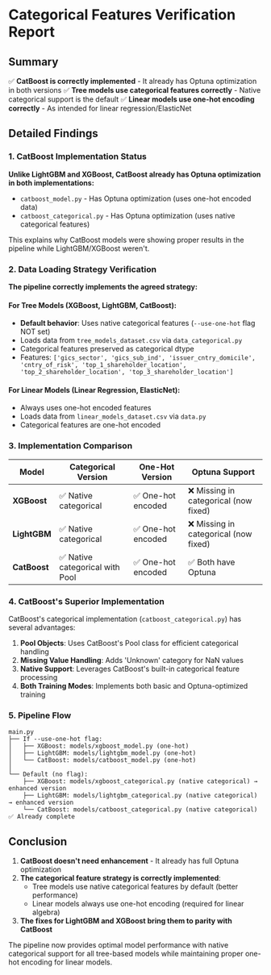 # Categorical Features Verification Report

## Summary
✅ **CatBoost is correctly implemented** - It already has Optuna optimization in both versions
✅ **Tree models use categorical features correctly** - Native categorical support is the default
✅ **Linear models use one-hot encoding correctly** - As intended for linear regression/ElasticNet

## Detailed Findings

### 1. CatBoost Implementation Status
**Unlike LightGBM and XGBoost, CatBoost already has Optuna optimization in both implementations:**

- `catboost_model.py` - Has Optuna optimization (uses one-hot encoded data)
- `catboost_categorical.py` - Has Optuna optimization (uses native categorical features)

This explains why CatBoost models were showing proper results in the pipeline while LightGBM/XGBoost weren't.

### 2. Data Loading Strategy Verification

**The pipeline correctly implements the agreed strategy:**

#### For Tree Models (XGBoost, LightGBM, CatBoost):
- **Default behavior**: Uses native categorical features (`--use-one-hot` flag NOT set)
- Loads data from `tree_models_dataset.csv` via `data_categorical.py`
- Categorical features preserved as categorical dtype
- Features: `['gics_sector', 'gics_sub_ind', 'issuer_cntry_domicile', 'cntry_of_risk', 'top_1_shareholder_location', 'top_2_shareholder_location', 'top_3_shareholder_location']`

#### For Linear Models (Linear Regression, ElasticNet):
- Always uses one-hot encoded features
- Loads data from `linear_models_dataset.csv` via `data.py`
- Categorical features are one-hot encoded

### 3. Implementation Comparison

| Model | Categorical Version | One-Hot Version | Optuna Support |
|-------|-------------------|-----------------|----------------|
| **XGBoost** | ✅ Native categorical | ✅ One-hot encoded | ❌ Missing in categorical (now fixed) |
| **LightGBM** | ✅ Native categorical | ✅ One-hot encoded | ❌ Missing in categorical (now fixed) |
| **CatBoost** | ✅ Native categorical with Pool | ✅ One-hot encoded | ✅ Both have Optuna |

### 4. CatBoost's Superior Implementation

CatBoost's categorical implementation (`catboost_categorical.py`) has several advantages:

1. **Pool Objects**: Uses CatBoost's Pool class for efficient categorical handling
2. **Missing Value Handling**: Adds 'Unknown' category for NaN values
3. **Native Support**: Leverages CatBoost's built-in categorical feature processing
4. **Both Training Modes**: Implements both basic and Optuna-optimized training

### 5. Pipeline Flow

```
main.py
├── If --use-one-hot flag:
│   ├── XGBoost: models/xgboost_model.py (one-hot)
│   ├── LightGBM: models/lightgbm_model.py (one-hot)
│   └── CatBoost: models/catboost_model.py (one-hot)
│
└── Default (no flag):
    ├── XGBoost: models/xgboost_categorical.py (native categorical) → enhanced version
    ├── LightGBM: models/lightgbm_categorical.py (native categorical) → enhanced version
    └── CatBoost: models/catboost_categorical.py (native categorical) ✅ Already complete
```

## Conclusion

1. **CatBoost doesn't need enhancement** - It already has full Optuna optimization
2. **The categorical feature strategy is correctly implemented**:
   - Tree models use native categorical features by default (better performance)
   - Linear models always use one-hot encoding (required for linear algebra)
3. **The fixes for LightGBM and XGBoost bring them to parity with CatBoost**

The pipeline now provides optimal model performance with native categorical support for all tree-based models while maintaining proper one-hot encoding for linear models.